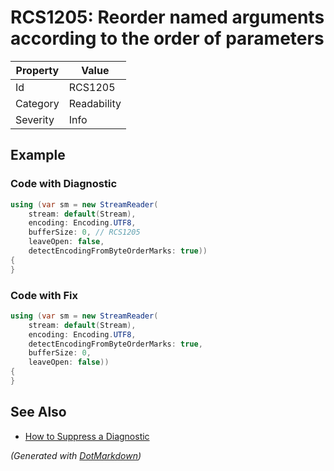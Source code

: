 # RCS1205: Reorder named arguments according to the order of parameters

| Property | Value       |
| -------- | ----------- |
| Id       | RCS1205     |
| Category | Readability |
| Severity | Info        |

## Example

### Code with Diagnostic

```csharp
using (var sm = new StreamReader(
    stream: default(Stream),
    encoding: Encoding.UTF8,
    bufferSize: 0, // RCS1205
    leaveOpen: false,
    detectEncodingFromByteOrderMarks: true))
{
}
```

### Code with Fix

```csharp
using (var sm = new StreamReader(
    stream: default(Stream),
    encoding: Encoding.UTF8,
    detectEncodingFromByteOrderMarks: true,
    bufferSize: 0,
    leaveOpen: false))
{
}
```

## See Also

* [How to Suppress a Diagnostic](../HowToConfigureAnalyzers.md#how-to-suppress-a-diagnostic)


*\(Generated with [DotMarkdown](http://github.com/JosefPihrt/DotMarkdown)\)*